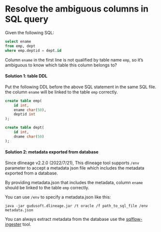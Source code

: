 # Resolve the ambiguous columns in SQL query

Given the following SQL:

```sql
select ename
from emp, dept
where emp.deptid = dept.id
```

Column `ename` in the first line is not qualified by table name `emp`, so it’s ambiguous to know which table this column belongs to?

#### Solution 1:  table DDL

Put the following DDL before the above SQL statement in the same SQL file. the column `ename` will be linked to the table `emp` correctly.

```sql
create table emp(
	id int,
	ename char(50),
	deptid int
);

create table dept(
	id int,
	dname char(50)
);
```

#### Solution 2: metadata exported from database

Since dlineage v2.2.0 (2022/7/21), This dlineage tool supports `/env` parameter to accept a metadata json file which includes the metadata exported from a database.

By providing metadata.json that includes the metadata, column `ename` should be linked to the table `emp` correctly.

You can use `/env` to specify a metadata.json like this:

```
java -jar gudusoft.dlineage.jar /t oracle /f path_to_sql_file /env metadata.json
```

You can always extract metadata from the database use the [sqlflow-ingester](https://github.com/sqlparser/sqlflow\_public/releases) tool.
